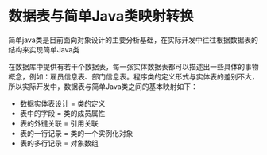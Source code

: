 # 数据表与简单Java类映射转换

简单java类是目前面向对象设计的主要分析基础，在实际开发中往往根据数据表的结构来实现简单Java类

在数据库中提供有若干个数据表，每一张实体数据表都可以描述出一些具体的事物概念，例如：雇员信息表、部门信息表。程序类的定义形式与实体表的差别不大，所以实际开发中，数据表与简单Java类之间的基本映射如下：

- 数据实体表设计 = 类的定义
- 表中的字段 = 类的成员属性
- 表的外键关联 = 引用关联
- 表的一行记录 = 类的一个实例化对象
- 表的多行记录 = 对象数组

